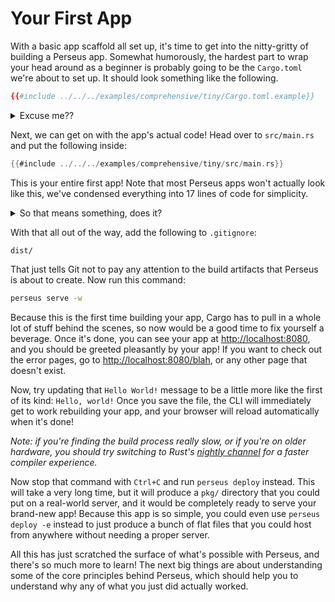 # Your First App

With a basic app scaffold all set up, it's time to get into the nitty-gritty of building a Perseus app. Somewhat humorously, the hardest part to wrap your head around as a beginner is probably going to be the `Cargo.toml` we're about to set up. It should look something like the following.

```toml
{{#include ../../../examples/comprehensive/tiny/Cargo.toml.example}}
```

<details>
<summary>Excuse me??</summary>

The first section is still pretty straightforward, just defining the name and version of your app's package. The line after that, `edition = "2021"`, tells Rust to use a specific version of itself. There's also a 2018 version and a 2015 version, though Perseus won't work with either of those, as it needs some features only introduced in 2021. That version also includes some comfort features that will make your life easier at times.

Now we'll address the interesting dependencies setup. Essentially, we've got three dependency sections. The reason for this is because Perseus runs partly on a server, and partially in a browser. The former is called the *engine*, which is responsible for building and serving your app. The latter is just called the browser, which is where Perseus makes your app work for your users.

These two environments couldn't really be more different, and, while Perseus tries to minimize the complexities of managing both from your perspective, there are *many* Rust packages that won't run in the browser yet. By having separate dependency sections for each environment, we can decide explicitly which packages we want to be available where.

The first section is the usual one, pulling in dependencies that we want everywhere. Both `perseus` and `sycamore` are needed in the browser and on the server-side, so we put them here. Most of the packages you bring in yourself will go here too. As a general rule of thumb, put stuff here unless you're getting errors or trying to optimize your app (which we have a whole section on).

The second is `[target.'cfg(not(target_arch = "wasm32"))'.dependencies]`, which looks scary, but is actually pretty simple when you think about it. It defines the `dependencies` section only on the `target` (operating system) that matches the condition `cfg(not(target_arch = "wasm32"))` --- the target that's not `wasm32`, which is Rust's way of talking about the browser. This section contains engine-only dependencies. In other words, the code that runs in the browser will have no clude these even exist. We put two things in here: `tokio` and `perseus-warp`. The first is an asynchronous runtime that Perseus uses in the background (this means we can do stuff like compile three parts of your app at the same time, which speeds up builds). The second is one of those integration crates we were talking about earlier, with the `dflt-server` feature enabled, which makes it expose an extra function that just makes us a server that we don't have to think about. Unless you're writing custom API routes, this is all you need.

The third section is exactly the same as the previous, just without that `not(...)`, so this one defines dependencies that we use in the browser only. We've put `wasm-bindgen` here, which we could compile on the server, but it would be a little pointless, since Perseus only uses it behind the scenes in making your app work in the browser. (This is needed for a macro that a Perseus macro defines, which is why you have to import it yourself.)

</details>

Next, we can get on with the app's actual code! Head over to `src/main.rs` and put the following inside:

```rust
{{#include ../../../examples/comprehensive/tiny/src/main.rs}}
```

This is your entire first app! Note that most Perseus apps won't actually look like this, we've condensed everything into 17 lines of code for simplicity.

<details>
<summary>So that means something, does it?</summary>

We've started off by importing the Perseus and Sycamore preludes, which give us everything we need to build an app! We'll talk about each import as we get to it. The really important thing here is the `main()` function, which is annotated with the `#[perseus::main()]` *proc macro* (these are nifty things in Rust that let you define something, like a function, and then let the macro modify it). This macro isn't necessary, but it's very good for small apps, because there's actually fair bit of stuff happening behind the scenes here.

We also give that macro an argument, `perseus_integration::dflt_server`. You should change this to whatever integration you're using (we set up `perseus_warp` earlier). Every integration has a feature called `dflt-server` (which we enabled earlier in `Cargo.toml`) that exposes a function called `dflt_server` (notice how the packages use hyphens and the code uses underscores --- this is a Rust convention).

As you might have inferred, the argument we provide to the `#[perseus::main()]` macro is the function it will use to create a server for our app! You can provide something like `dflt_server` here if you don't want to think about that much more, or you can define an expansive API and use that here instead! (Note that there's actually a much better way to do this, which is addressed much later on.)

This function also takes a *generic*, or *type parameter*, called `G`. We use this to return a [`PerseusApp`](=type.PerseusApp@perseus) (which is the construct that contains all the information about our app) that uses `G`. This is essentially saying that we want to return a `PerseusApp` for something that implements the `Html` trait, which we imported earlier. This is Sycamore's way of expressing that this function can either return something designed for the browser, or for the engine. Specifically, the engine uses `SsrNode` (server-side rendering), and the browser uses `DomNode`/`HydrateNode`. Don't worry though, you don't need to understand these distinctions just yet.

The body of the function is where the magic happens: we define a new `PerseusApp` with our one template and some error pages. The template is called `index`, which is a special name that means it will be hosted at the index of our site --- it will be the landing page. The code for that template is a `view! { .. }`, which comes from Sycamore, and it's how we write things that the user can see. If you've used HTML before, this is the Rust version of that. It might look a bit daunting at first, but most people tend to warm to it fairly well after using it a little.

All this `view! { .. }` defines is a `p`, which is equivalent to the HTML `<p></p>`, a paragraph element. This is where we can put text for our site. The contents are the universal phrase, `Hello World!`.

You might be scratching your head about that `cx` though. Understandable. This is the *reactive scope* of the view, which is something complicated that you would need to understand much more about if you were using normal Sycamore. In Perseus, all you really need to know for the basics is that this is a thing that you need to give to every `view! { .. }`, and that your templates always take it as an argument. If you want to know what this actually does, you can read more about it [here](https://sycamore-rs.netlify.app/docs/basics/reactivity).

The last thing to note is the `ErrorPages`, which are an innovation of Perseus that force you to write fallback pages for situations like the user going to a page that doesn't exist (the infamous 404 error). You could leave these out in development, but when you go to production, Perseus will scream at you. The error pages we've defined here are dead simple: we're just using the universal fallback provided to `ErrorPages::new()`, which is used for everything, unless you provide specific error pages for errors like 404, 500, etc. This fallback page is told the URL the error occurred on, the HTTP status code, and the error itself.

</details>

With that all out of the way, add the following to `.gitignore`:

```gitignore
dist/
```

That just tells Git not to pay any attention to the build artifacts that Perseus is about to create. Now run this command:

```sh
perseus serve -w
```

Because this is the first time building your app, Cargo has to pull in a whole lot of stuff behind the scenes, so now would be a good time to fix yourself a beverage. Once it's done, you can see your app at <http://localhost:8080>, and you should be greeted pleasantly by your app! If you want to check out the error pages, go to <http://localhost:8080/blah>, or any other page that doesn't exist.

Now, try updating that `Hello World!` message to be a little more like the first of its kind: `Hello, world!` Once you save the file, the CLI will immediately get to work rebuilding your app, and your browser will reload automatically when it's done!

*Note: if you're finding the build process really slow, or if you're on older hardware, you should try switching to Rust's [nightly channel](https://doc.rust-lang.org/book/appendix-07-nightly-rust.html#rustup-and-the-role-of-rust-nightly) for a faster compiler experience.*

Now stop that command with `Ctrl+C` and run `perseus deploy` instead. This will take a very long time, but it will produce a `pkg/` directory that you could put on a real-world server, and it would be completely ready to serve your brand-new app! Because this app is so simple, you could even use `perseus deploy -e` instead to just produce a bunch of flat files that you could host from anywhere without needing a proper server.

All this has just scratched the surface of what's possible with Perseus, and there's so much more to learn! The next big things are about understanding some of the core principles behind Perseus, which should help you to understand why any of what you just did actually worked.
